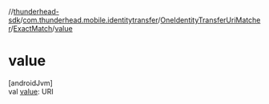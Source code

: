 //[thunderhead-sdk](../../../../index.md)/[com.thunderhead.mobile.identitytransfer](../../index.md)/[OneIdentityTransferUriMatcher](../index.md)/[ExactMatch](index.md)/[value](value.md)

# value

[androidJvm]\
val [value](value.md): URI
